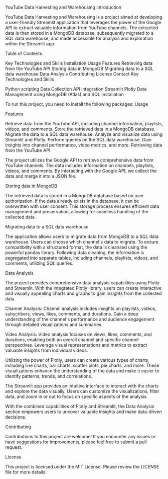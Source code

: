 YouTube Data Harvesting and Warehousing
Introduction

YouTube Data Harvesting and Warehousing is a project aimed at developing a user-friendly Streamlit application that leverages the power of the Google API to extract valuable information from YouTube channels. The extracted data is then stored in a MongoDB database, subsequently migrated to a SQL data warehouse, and made accessible for analysis and exploration within the Streamlit app.

Table of Contents

Key Technologies and Skills
Installation
Usage
Features
Retrieving data from the YouTube API
Storing data in MongoDB
Migrating data to a SQL data warehouse
Data Analysis
Contributing
License
Contact
Key Technologies and Skills

Python scripting
Data Collection
API integration
Streamlit
Plotly
Data Management using MongoDB (Atlas) and SQL
Installation

To run this project, you need to install the following packages:
Usage

Features

Retrieve data from the YouTube API, including channel information, playlists, videos, and comments.
Store the retrieved data in a MongoDB database.
Migrate the data to a SQL data warehouse.
Analyze and visualize data using Streamlit and Plotly.
Perform queries on the SQL data warehouse.
Gain insights into channel performance, video metrics, and more.
Retrieving data from the YouTube API

The project utilizes the Google API to retrieve comprehensive data from YouTube channels. The data includes information on channels, playlists, videos, and comments. By interacting with the Google API, we collect the data and merge it into a JSON file.

Storing data in MongoDB

The retrieved data is stored in a MongoDB database based on user authorization. If the data already exists in the database, it can be overwritten with user consent. This storage process ensures efficient data management and preservation, allowing for seamless handling of the collected data.

Migrating data to a SQL data warehouse

The application allows users to migrate data from MongoDB to a SQL data warehouse. Users can choose which channel's data to migrate. To ensure compatibility with a structured format, the data is cleansed using the powerful pandas library. Following data cleaning, the information is segregated into separate tables, including channels, playlists, videos, and comments, utilizing SQL queries.

Data Analysis

The project provides comprehensive data analysis capabilities using Plotly and Streamlit. With the integrated Plotly library, users can create interactive and visually appealing charts and graphs to gain insights from the collected data.

Channel Analysis: Channel analysis includes insights on playlists, videos, subscribers, views, likes, comments, and durations. Gain a deep understanding of the channel's performance and audience engagement through detailed visualizations and summaries.

Video Analysis: Video analysis focuses on views, likes, comments, and durations, enabling both an overall channel and specific channel perspectives. Leverage visual representations and metrics to extract valuable insights from individual videos.

Utilizing the power of Plotly, users can create various types of charts, including line charts, bar charts, scatter plots, pie charts, and more. These visualizations enhance the understanding of the data and make it easier to identify patterns, trends, and correlations.

The Streamlit app provides an intuitive interface to interact with the charts and explore the data visually. Users can customize the visualizations, filter data, and zoom in or out to focus on specific aspects of the analysis.

With the combined capabilities of Plotly and Streamlit, the Data Analysis section empowers users to uncover valuable insights and make data-driven decisions.

Contributing

Contributions to this project are welcome! If you encounter any issues or have suggestions for improvements, please feel free to submit a pull request.

License

This project is licensed under the MIT License. Please review the LICENSE file for more details.
